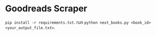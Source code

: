 # Goodreads Scraper

`pip install -r requirements.txt`. run `python next_books.py <book_id> <your_output_file.txt>`.
